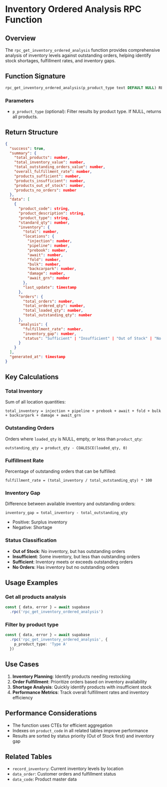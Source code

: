 # Inventory Ordered Analysis RPC Function

## Overview
The `rpc_get_inventory_ordered_analysis` function provides comprehensive analysis of inventory levels against outstanding orders, helping identify stock shortages, fulfillment rates, and inventory gaps.

## Function Signature
```sql
rpc_get_inventory_ordered_analysis(p_product_type text DEFAULT NULL) RETURNS jsonb
```

### Parameters
- `p_product_type` (optional): Filter results by product type. If NULL, returns all products.

## Return Structure
```json
{
  "success": true,
  "summary": {
    "total_products": number,
    "total_inventory_value": number,
    "total_outstanding_orders_value": number,
    "overall_fulfillment_rate": number,
    "products_sufficient": number,
    "products_insufficient": number,
    "products_out_of_stock": number,
    "products_no_orders": number
  },
  "data": [
    {
      "product_code": string,
      "product_description": string,
      "product_type": string,
      "standard_qty": number,
      "inventory": {
        "total": number,
        "locations": {
          "injection": number,
          "pipeline": number,
          "prebook": number,
          "await": number,
          "fold": number,
          "bulk": number,
          "backcarpark": number,
          "damage": number,
          "await_grn": number
        },
        "last_update": timestamp
      },
      "orders": {
        "total_orders": number,
        "total_ordered_qty": number,
        "total_loaded_qty": number,
        "total_outstanding_qty": number
      },
      "analysis": {
        "fulfillment_rate": number,
        "inventory_gap": number,
        "status": "Sufficient" | "Insufficient" | "Out of Stock" | "No Orders"
      }
    }
  ],
  "generated_at": timestamp
}
```

## Key Calculations

### Total Inventory
Sum of all location quantities:
```
total_inventory = injection + pipeline + prebook + await + fold + bulk + backcarpark + damage + await_grn
```

### Outstanding Orders
Orders where `loaded_qty` is NULL, empty, or less than `product_qty`:
```
outstanding_qty = product_qty - COALESCE(loaded_qty, 0)
```

### Fulfillment Rate
Percentage of outstanding orders that can be fulfilled:
```
fulfillment_rate = (total_inventory / total_outstanding_qty) * 100
```

### Inventory Gap
Difference between available inventory and outstanding orders:
```
inventory_gap = total_inventory - total_outstanding_qty
```
- Positive: Surplus inventory
- Negative: Shortage

### Status Classification
- **Out of Stock**: No inventory, but has outstanding orders
- **Insufficient**: Some inventory, but less than outstanding orders
- **Sufficient**: Inventory meets or exceeds outstanding orders
- **No Orders**: Has inventory but no outstanding orders

## Usage Examples

### Get all products analysis
```typescript
const { data, error } = await supabase
  .rpc('rpc_get_inventory_ordered_analysis')
```

### Filter by product type
```typescript
const { data, error } = await supabase
  .rpc('rpc_get_inventory_ordered_analysis', { 
    p_product_type: 'Type A' 
  })
```

## Use Cases

1. **Inventory Planning**: Identify products needing restocking
2. **Order Fulfillment**: Prioritize orders based on inventory availability
3. **Shortage Analysis**: Quickly identify products with insufficient stock
4. **Performance Metrics**: Track overall fulfillment rates and inventory efficiency

## Performance Considerations

- The function uses CTEs for efficient aggregation
- Indexes on `product_code` in all related tables improve performance
- Results are sorted by status priority (Out of Stock first) and inventory gap

## Related Tables
- `record_inventory`: Current inventory levels by location
- `data_order`: Customer orders and fulfillment status
- `data_code`: Product master data